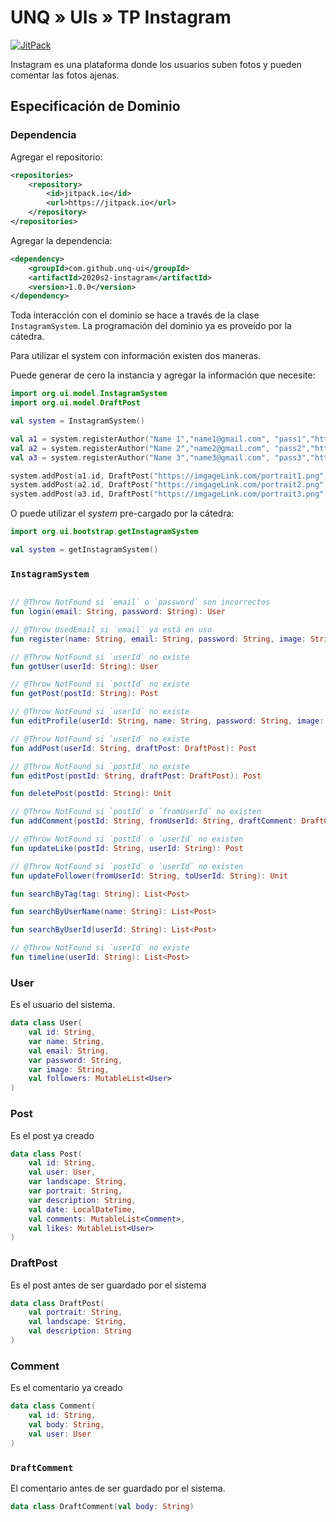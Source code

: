 # UNQ » UIs » TP Instagram

[![JitPack](https://jitpack.io/v/unq-ui/2020s2-instagram.svg)](https://jitpack.io/#unq-ui/2020s2-instagram)

Instagram es una plataforma donde los usuarios suben fotos y pueden comentar las fotos ajenas.

## Especificación de Dominio

### Dependencia

Agregar el repositorio:

```xml
<repositories>
    <repository>
        <id>jitpack.io</id>
        <url>https://jitpack.io</url>
    </repository>
</repositories>
```

Agregar la dependencia:

```xml
<dependency>
    <groupId>com.github.unq-ui</groupId>
    <artifactId>2020s2-instagram</artifactId>
    <version>1.0.0</version>
</dependency>
```

Toda interacción con el dominio se hace a través de la clase `InstagramSystem`. La programación del dominio ya es proveído por la cátedra.

Para utilizar el system con información existen dos maneras.

Puede generar de cero la instancia y agregar la información que necesite:

```kotlin
import org.ui.model.InstagramSystem
import org.ui.model.DraftPost

val system = InstagramSystem()

val a1 = system.registerAuthor("Name 1","name1@gmail.com", "pass1","https://pix.example/1.png")
val a2 = system.registerAuthor("Name 2","name2@gmail.com", "pass2","https://pix.example/2.png")
val a3 = system.registerAuthor("Name 3","name3@gmail.com", "pass3","https://pix.example/3.png")

system.addPost(a1.id, DraftPost("https://imgageLink.com/portrait1.png", "https://imgageLink.com/landscape1.png", "description1"))
system.addPost(a2.id, DraftPost("https://imgageLink.com/portrait2.png", "https://imgageLink.com/landscape2.png", "description2"))
system.addPost(a3.id, DraftPost("https://imgageLink.com/portrait3.png", "https://imgageLink.com/landscape3.png", "description3"))
```

O puede utilizar el _system_ pre-cargado por la cátedra:

```kotlin
import org.ui.bootstrap.getInstagramSystem

val system = getInstagramSystem()
```

### `InstagramSystem`

```kotlin

// @Throw NotFound si `email` o `password` son incorrectos
fun login(email: String, password: String): User

// @Throw UsedEmail si `email` ya está en uso
fun register(name: String, email: String, password: String, image: String): Unit

// @Throw NotFound si `userId` no existe
fun getUser(userId: String): User

// @Throw NotFound si `postId` no existe
fun getPost(postId: String): Post

// @Throw NotFound si `userId` no existe
fun editProfile(userId: String, name: String, password: String, image: String): User

// @Throw NotFound si `userId` no existe
fun addPost(userId: String, draftPost: DraftPost): Post

// @Throw NotFound si `postId` no existe
fun editPost(postId: String, draftPost: DraftPost): Post

fun deletePost(postId: String): Unit

// @Throw NotFound si `postId` o `fromUserId` no existen
fun addComment(postId: String, fromUserId: String, draftComment: DraftComment): Post

// @Throw NotFound si `postId` o `userId` no existen
fun updateLike(postId: String, userId: String): Post

// @Throw NotFound si `postId` o `userId` no existen
fun updateFollower(fromUserId: String, toUserId: String): Unit

fun searchByTag(tag: String): List<Post>

fun searchByUserName(name: String): List<Post>

fun searchByUserId(userId: String): List<Post>

// @Throw NotFound si `userId` no existe
fun timeline(userId: String): List<Post>
```

### User

Es el usuario del sistema.

```kotlin
data class User(
    val id: String,
    var name: String,
    val email: String,
    var password: String,
    var image: String,
    val followers: MutableList<User>
)
```

### Post

Es el post ya creado

```kotlin
data class Post(
    val id: String,
    val user: User,
    var landscape: String,
    var portrait: String,
    var description: String,
    val date: LocalDateTime,
    val comments: MutableList<Comment>,
    val likes: MutableList<User>
)
```

### DraftPost

Es el post antes de ser guardado por el sistema

```kotlin
data class DraftPost(
    val portrait: String,
    val landscape: String,
    val description: String
)
```

### Comment

Es el comentario ya creado

```kotlin
data class Comment(
    val id: String,
    val body: String,
    val user: User
)
```

### `DraftComment`

El comentario antes de ser guardado por el sistema.

```kotlin
data class DraftComment(val body: String)
```
